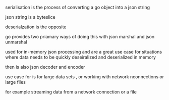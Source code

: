 

serialisation is the process of converting a go object into a json string

json string is a byteslice 

deserialzation is the opposite

go provides two priamary ways of doing this with json marshal and json unmarshal

used for in-memory json processing and are a great use case for situations where
data needs to be quickly deseiralized and deserialized in memory

then is also json decoder and encoder

use case for is for large data sets , or working with network nconnections or large files 

for example streaming data from a network connection or a file 